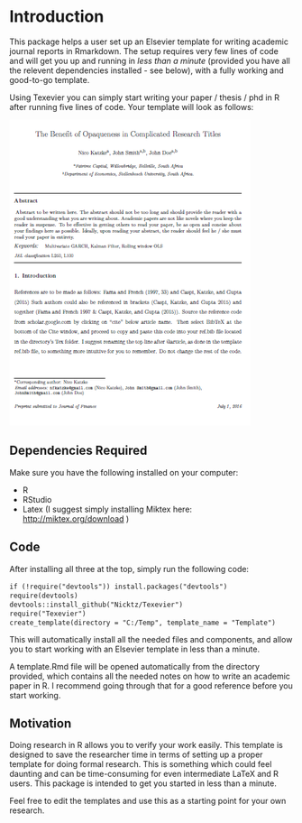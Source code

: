 Introduction
============

This package helps a user set up an Elsevier template for writing academic journal reports in Rmarkdown. The setup requires very few lines of code and will get you up and running in *less than a minute* (provided you have all the relevent dependencies installed - see below), with a fully working and good-to-go template.

Using Texevier you can simply start writing your paper / thesis / phd in R after running five lines of code. Your template will look as follows:

![Screenshot](inst/ScreenShot/ScreenShot.PNG)

Dependencies Required
---------------------

Make sure you have the following installed on your computer:

-   R
-   RStudio
-   Latex (I suggest simply installing Miktex here: <http://miktex.org/download> )

Code
----

After installing all three at the top, simply run the following code:

    if (!require("devtools")) install.packages("devtools")
    require(devtools)
    devtools::install_github("Nicktz/Texevier")
    require("Texevier")
    create_template(directory = "C:/Temp", template_name = "Template")

This will automatically install all the needed files and components, and allow you to start working with an Elsevier template in less than a minute.

A template.Rmd file will be opened automatically from the directory provided, which contains all the needed notes on how to write an academic paper in R. I recommend going through that for a good reference before you start working.

Motivation
----------

Doing research in R allows you to verify your work easily. This template is designed to save the researcher time in terms of setting up a proper template for doing formal research. This is something which could feel daunting and can be time-consuming for even intermediate LaTeX and R users. This package is intended to get you started in less than a minute.

Feel free to edit the templates and use this as a starting point for your own research.
